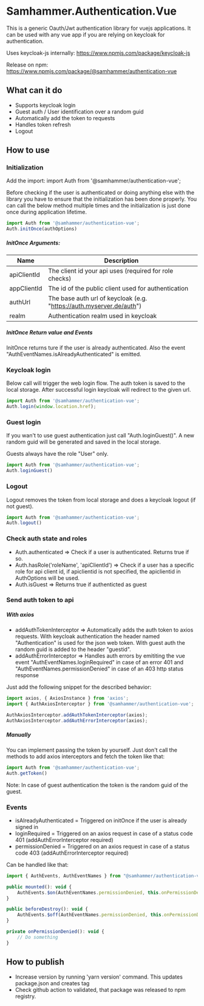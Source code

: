 # Samhammer.Authentication.Vue

This is a generic Oauth/Jwt authentication library for vuejs applications.
It can be used with any vue app if you are relying on keycloak for authentication.

Uses keycloak-js internally: https://www.npmjs.com/package/keycloak-js

Release on npm: https://www.npmjs.com/package/@samhammer/authentication-vue

## What can it do

* Supports keycloak login
* Guest auth / User identification over a random guid
* Automatically add the token to requests
* Handles token refresh
* Logout

## How to use

### Initialization

Add the import: import Auth from '@samhammer/authentication-vue';

Before checking if the user is authenticated or doing anything else with the library you have to ensure that the initialization has been done properly. You can call the below method multiple times and the initialization is just done once during application lifetime.

``` js
import Auth from '@samhammer/authentication-vue';
Auth.initOnce(authOptions)
```

##### InitOnce Arguments:

| Name | Description |
| ----------- | ----------- |
| apiClientId | The client id your api uses (required for role checks)  |
| appClientId | The id of the public client used for authentication |
| authUrl | The base auth url of keycloak (e.g. "https://auth.myserver.de/auth") |
| realm | Authentication realm used in keycloak |

##### InitOnce Return value and Events

InitOnce returns ture if the user is already authenticated.
Also the event "AuthEventNames.isAlreadyAuthenticated" is emitted.

### Keycloak login

Below call will trigger the web login flow. The auth token is saved to the local storage.
After successful login keycloak will redirect to the given url.

``` js
import Auth from '@samhammer/authentication-vue';
Auth.login(window.location.href);
```

### Guest login

If you wan't to use guest authentication just call "Auth.loginGuest()". A new random guid will be generated and saved in the local storage.

Guests always have the role "User" only.

``` js
import Auth from '@samhammer/authentication-vue';
Auth.loginGuest()
```

### Logout

Logout removes the token from local storage and does a keycloak logout (if not guest).

``` js
import Auth from '@samhammer/authentication-vue';
Auth.logout()
```

### Check auth state and roles

* Auth.authenticated => Check if a user is authenticated. Returns true if so.
* Auth.hasRole('roleName', 'apiClientId') => Check if a user has a specific role for api client id, if apiclientid is not specified, the apiclientid in AuthOptions will be used.
* Auth.isGuest => Returns true if authenticted as guest

### Send auth token to api

##### With axios

* addAuthTokenInterceptor => Automatically adds the auth token to axios requests. With keycloak authentication the header named "Authentication" is used for the json web token. With guest auth the random guid is added to the header "guestid".
* addAuthErrorInterceptor => Handles auth errors by emititing the vue event "AuthEventNames.loginRequired" in case of an error 401 and "AuthEventNames.permissionDenied" in case of an 403 http status response

Just add the following snippet for the described behavior:

``` js
import axios, { AxiosInstance } from 'axios';
import { AuthAxiosInterceptor } from '@samhammer/authentication-vue';

AuthAxiosInterceptor.addAuthTokenInterceptor(axios);
AuthAxiosInterceptor.addAuthErrorInterceptor(axios);
```

##### Manually

You can implement passing the token by yourself. Just don't call the methods to add axios interceptors and fetch the token like that:

``` js
import Auth from '@samhammer/authentication-vue';
Auth.getToken()
```

Note: In case of guest authentication the token is the random guid of the guest.

### Events

* isAlreadyAuthenticated = Triggered on initOnce if the user is already signed in
* loginRequired = Triggered on an axios request in case of a status code 401 (addAuthErrorInterceptor required)
* permissionDenied = Triggered on an axios request in case of a status code 403 (addAuthErrorInterceptor required)

Can be handled like that:
``` js
import { AuthEvents, AuthEventNames } from "@samhammer/authentication-vue";

public mounted(): void {
    AuthEvents.$on(AuthEventNames.permissionDenied, this.onPermissionDenied);
}

public beforeDestroy(): void {
    AuthEvents.$off(AuthEventNames.permissionDenied, this.onPermissionDenied);
}

private onPermissionDenied(): void {
    // Do something
}
```

## How to publish

* Increase version by running 'yarn version' command. This updates package.json and creates tag
* Check github action to validated, that package was released to npm registry.
